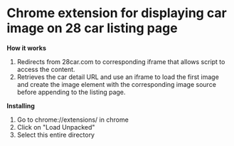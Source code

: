 # Chrome extension for displaying car image on 28 car listing page

**How it works**

1. Redirects from 28car.com to corresponding iframe that allows script to access the content.
2. Retrieves the car detail URL and use an iframe to load the first image and create the image element with the corresponding image source before appending to the listing page.

**Installing**

1. Go to chrome://extensions/ in chrome
2. Click on "Load Unpacked"
3. Select this entire directory